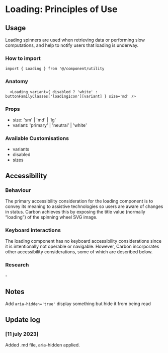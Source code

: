 # Loading: Principles of Use

## Usage

Loading spinners are used when retrieving data or performing slow computations, and help to notify users that loading is underway.

### How to import

`import { Loading } from '@/component/utility`

### Anatomy

`  <Loading variant={ disabled ? 'white' : buttonFamilyClasses['loadingIcon'][variant] } size='md' />`

### Props

- size: 'sm' | 'md' | 'lg'
- variant: 'primary' | 'neutral' | 'white'

### Available Customisations

- variants
- disabled
- sizes

## Accessibility

### Behaviour

The primary accessibility consideration for the loading component is to convey its meaning to assistive technologies so users are aware of changes in status. Carbon achieves this by exposing the title value (normally “loading”) of the spinning wheel SVG image.

### Keyboard interactions

The loading component has no keyboard accessibility considerations since it is intentionally not operable or navigable. However, Carbon incorporates other accessibility considerations, some of which are described below.

### Research

-​

## Notes

Add `aria-hidden='true'` display something but hide it from being read

## Update log

### [11 july 2023]

Added .md file, aria-hidden applied.
